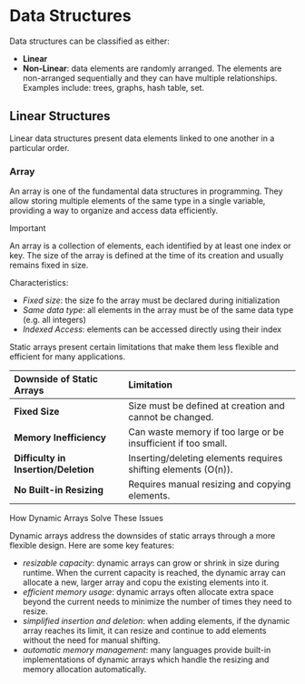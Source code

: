 # Data Structures

Data structures can be classified as either:

- **Linear**
- **Non-Linear**: data elements are randomly arranged. The elements are non-arranged sequentially and they can have multiple relationships. Examples include: trees, graphs, hash table, set. 

## Linear Structures

Linear data structures present data elements linked to one another in a particular order.

### Array

An array is one of the fundamental data structures in programming. They allow storing multiple elements of the same type in a single variable, providing a way to organize and access data efficiently.

> [!IMPORTANT]
> An array is a collection of elements, each identified by at least one index or key. The size of the array is defined at the time of its creation and usually remains fixed in size.

Characteristics:
- _Fixed size_: the size fo the array must be declared during initialization
- _Same data type_: all elements in the array must be of the same data type (e.g. all integers)
- _Indexed Access_: elements can be accessed directly using their index

Static arrays present certain limitations that make them less flexible and efficient for many applications.

| **Downside of Static Arrays**        | **Limitation**                                                | 
|:-------------------------------------|:--------------------------------------------------------------|
| **Fixed Size**                       | Size must be defined at creation and cannot be changed.       |
| **Memory Inefficiency**              | Can waste memory if too large or be insufficient if too small.|
| **Difficulty in Insertion/Deletion** | Inserting/deleting elements requires shifting elements (O(n)).|
| **No Built-in Resizing**             | Requires manual resizing and copying elements.                |

How Dynamic Arrays Solve These Issues

Dynamic arrays address the downsides of static arrays through a more flexible design. Here are some key features:
- _resizable capacity_: dynamic arrays can grow or shrink in size during runtime. When the current capacity is reached, the dynamic array can allocate a new, larger array and copu the existing elements into it.
- _efficient memory usage_: dynamic arrays often allocate extra space beyond the current needs to minimize the number of times they need to resize.
- _simplified insertion and deletion_: when adding elements, if the dynamic array reaches its limit, it can resize and continue to add elements without the need for manual shifting.
- _automatic memory management_: many languages provide built-in implementations of dynamic arrays which handle the resizing and memory allocation automatically.
